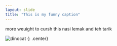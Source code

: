```yaml
---
layout: slide
title: "This is my funny caption"
---
```


more weuight to cursh this nasi lemak and teh tarik 

![dinocat](https://octodex.github.com/images/dinotocat.png)
{: .center}
